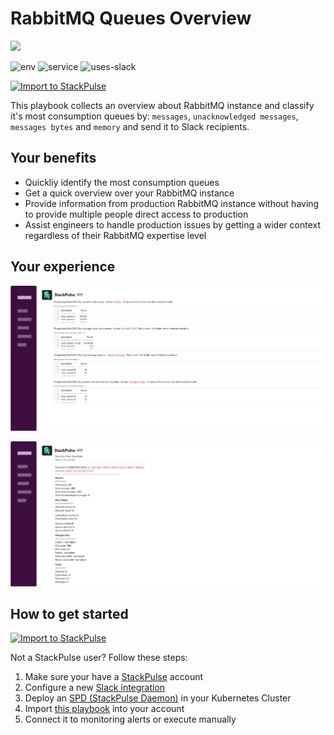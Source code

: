 # RabbitMQ Queues Overview

<img src="../../images/rabbitmq.png" width="100">

![env](https://img.shields.io/static/v1?label=env&message=Kubernetes&style=flat&logo=Kubernetes&color=326CE5)
![service](https://img.shields.io/static/v1?label=service&message=RabbitMQ&style=flat&logo=RabbitMQ&color=FF6600)
![uses-slack](https://img.shields.io/static/v1?label=uses&message=Slack&style=flat&logo=slack&color=4A154B)

[![Import to StackPulse](../../images/open_in_stackpulse.svg)](https://app.stackpulse.io/playbook/create?tab=playbook#https://github.com/stackpulse/playbooks/blob/master/rabbitmq/queues-overview/playbook.yaml)

This playbook collects an overview about RabbitMQ instance and classify it's most consumption queues by: `messages`, `unacknowledged messages`, `messages bytes` and `memory` and send it to Slack recipients.

## Your benefits

- Quickliy identify the most consumption queues
- Get a quick overview over your RabbitMQ instance
- Provide information from production RabbitMQ instance without having to provide multiple people direct access to production
- Assist engineers to handle production issues by getting a wider context regardless of their RabbitMQ expertise level

## Your experience

![rabbitMQ top queues](../../images/rmq_top_queues.svg)

![rabbitMQ overview](../../images/rmq_overview.svg)

## How to get started

[![Import to StackPulse](../../images/open_in_stackpulse.svg)](https://app.stackpulse.io/playbook/create?tab=playbook#https://github.com/stackpulse/playbooks/blob/master/rabbitmq/queues-overview/playbook.yaml)

Not a StackPulse user? Follow these steps:

1. Make sure your have a [StackPulse](https://stackpulse.com/get-started) account
2. Configure a  new [Slack integration](https://docs.stackpulse.io/getting_started/#step-3-configure-a-new-slack-integration)
3. Deploy an [SPD (StackPulse Daemon)](https://docs.stackpulse.io/spds/) in your Kubernetes Cluster
4. Import [this playbook](https://app.stackpulse.io/playbooks) into your account
5. Connect it to monitoring alerts or execute manually
